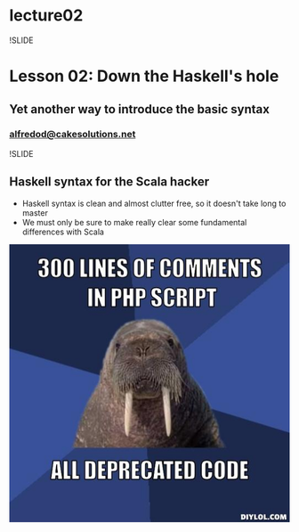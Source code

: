 # lecture02

!SLIDE

# Lesson 02: Down the Haskell's hole

## Yet another way to introduce the basic syntax

### alfredod@cakesolutions.net

!SLIDE

## Haskell syntax for the Scala hacker

* Haskell syntax is clean and almost clutter free, so it doesn't
  take long to master
* We must only be sure to make really clear some fundamental differences
  with Scala

![walrus](images/walrus.jpg)
